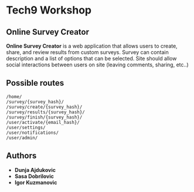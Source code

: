 # Tech9 Workshop
## Online Survey Creator
**Online Survey Creator** is a web application that allows users to create, share, and review results from custom surveys. Survey can contain description and a list of options that can be selected. Site should allow social interactions between users on site (leaving comments, sharing, etc..)

## Possible routes
```
/home/
/survey/{survey_hash}/
/survey/create/{survey_hash}/
/survey/results/{survey_hash}/
/survey/finish/{survey_hash}/
/user/activate/{email_hash}/
/user/settings/
/user/notifications/
/user/admin/
```

## Authors
* **Dunja Ajdukovic**
* **Sasa Dobrilovic**
* **Igor Kuzmanovic**
